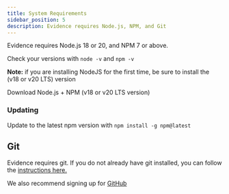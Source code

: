 ```yaml
---
title: System Requirements
sidebar_position: 5
description: Evidence requires Node.js, NPM, and Git
---
```


Evidence requires Node.js 18 or 20, and NPM 7 or above.   

Check your versions with `node -v` and `npm -v`

**Note:** if you are installing NodeJS for the first time, be sure to install the (v18 or v20 LTS) version 

<LinkButton url="https://nodejs.org/en/download">Download Node.js + NPM (v18 or v20 LTS version)</LinkButton>

### Updating

Update to the latest npm version with `npm install -g npm@latest`

## Git

Evidence requires git. If you do not already have git installed, you can follow the [instructions here.](https://git-scm.com/book/en/v2/Getting-Started-Installing-Git)

We also recommend signing up for [GitHub](https://github.com)

